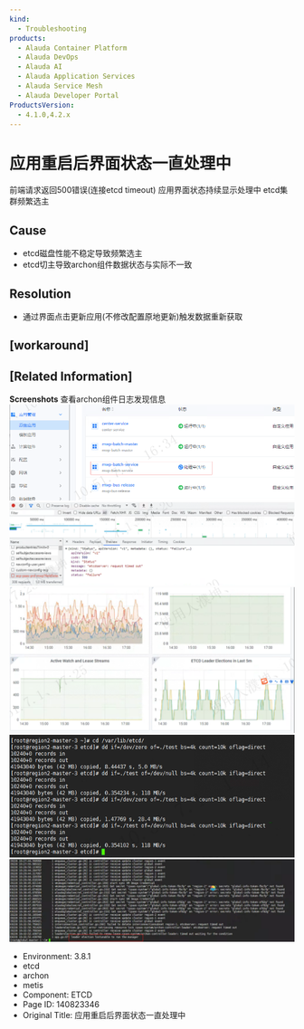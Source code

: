```yaml
---
kind:
  - Troubleshooting
products:
  - Alauda Container Platform
  - Alauda DevOps
  - Alauda AI
  - Alauda Application Services
  - Alauda Service Mesh
  - Alauda Developer Portal
ProductsVersion:
  - 4.1.0,4.2.x
---
```

<!-- A type of document that involves encountering a fault, diagnosing it, performing root cause analysis, and providing solutions. -->

# 应用重启后界面状态一直处理中

前端请求返回500错误(连接etcd timeout) 应用界面状态持续显示处理中 etcd集群频繁选主

## Cause
- etcd磁盘性能不稳定导致频繁选主
- etcd切主导致archon组件数据状态与实际不一致

## Resolution
- 通过界面点击更新应用(不修改配置原地更新)触发数据重新获取

## [workaround]

## [Related Information]
**Screenshots**
查看archon组件日志发现信息![](assets/ying-yong-zhong-qi-hou-jie-mian-zhuang-tai-yi-zhi-chu-li-zhong/image2023-3-27_15-1-30.png)
![](assets/ying-yong-zhong-qi-hou-jie-mian-zhuang-tai-yi-zhi-chu-li-zhong/image2023-3-27_15-2-27.png)
![](assets/ying-yong-zhong-qi-hou-jie-mian-zhuang-tai-yi-zhi-chu-li-zhong/image2023-3-27_15-3-44.png)
![](assets/ying-yong-zhong-qi-hou-jie-mian-zhuang-tai-yi-zhi-chu-li-zhong/image2023-3-27_15-4-58.png)
![](assets/ying-yong-zhong-qi-hou-jie-mian-zhuang-tai-yi-zhi-chu-li-zhong/image2023-3-27_15-12-1.png)
- Environment: 3.8.1
- etcd
- archon
- metis
- Component: ETCD
- Page ID: 140823346
- Original Title: 应用重启后界面状态一直处理中
